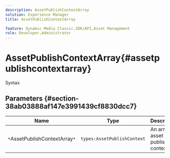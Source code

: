 ```yaml
---
description: AssetPublishContextArray
solution: Experience Manager
title: AssetPublishContextArray

feature: Dynamic Media Classic,SDK/API,Asset Management
role: Developer,Administrator
---
```


# AssetPublishContextArray{#assetpublishcontextarray}

 Syntax 

## Parameters {#section-38ab03888af147e3991439cf8830dcc7}

|  Name  | Type  | Description  |
|---|---|---|
|  `*`AssetPublishContextArray`*`  | `types:AssetPublishContext`  | An array of asset publish contexts.  |

